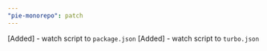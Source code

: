 ```yaml
---
"pie-monorepo": patch
---
```


[Added] - watch script to `package.json`
[Added] - watch script to `turbo.json`
